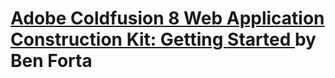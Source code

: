 # [Adobe Coldfusion 8 Web Application Construction Kit: Getting Started ](https://www.amazon.com/Adobe-ColdFusion-Web-Application-Construction/dp/032151548X/ref=sr_1_1?crid=XHBJVMFIOXVZ&dib=eyJ2IjoiMSJ9.PzfR2BbhqfG6fmdOVfszl_B3tq1sMvvnOQdAR3hpj4k.m_FJSUQ2XtAgpYs0lLD2pmTWIkiA41Nj_OGIqio8vn8&dib_tag=se&keywords=Adobe+Coldfusion+8+Web+Application+Construction+Kit%3A+Getting+Started&qid=1745592479&s=books&sprefix=adobe+coldfusion+8+web+application+construction+kit+getting+started%2Cstripbooks%2C123&sr=1-1) by Ben Forta
